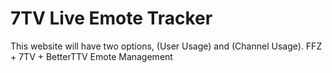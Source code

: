 # 7TV Live Emote Tracker
This website will have two options, (User Usage) and (Channel Usage).
FFZ + 7TV + BetterTTV Emote Management
